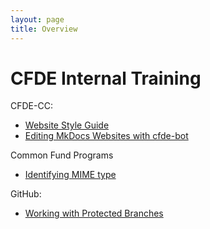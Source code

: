 ```yaml
---
layout: page
title: Overview
---
```


CFDE Internal Training
=========================
CFDE-CC:

   - [Website Style Guide](./Website-Style-Guide/0index.md)
   - [Editing MkDocs Websites with cfde-bot](cfdebot_website_editing.md)


Common Fund Programs

   - [Identifying MIME type](./MIME-type/index.md)

GitHub:

   - [Working with Protected Branches](ProtectedBranch_HowTo.md)
